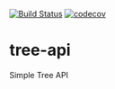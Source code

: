 [![Build Status](https://travis-ci.org/khorshidi/tree-api.svg?branch=master)](https://travis-ci.org/khorshidi/tree-api)
[![codecov](https://codecov.io/gh/khorshidi/tree-api/branch/master/graph/badge.svg)](https://codecov.io/gh/khorshidi/tree-api)
# tree-api
Simple Tree API
